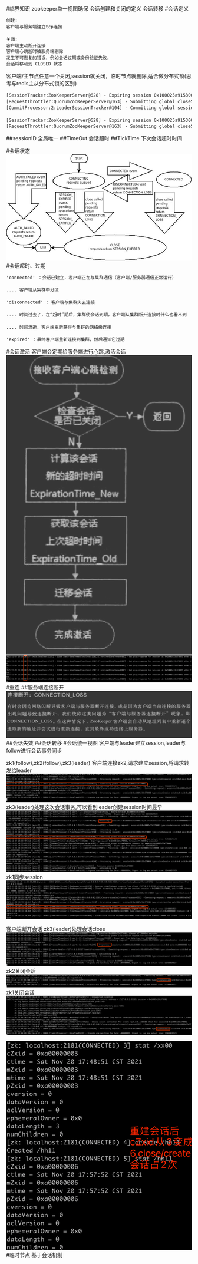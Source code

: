 #临界知识
zookeeper单一视图确保
会话创建和关闭的定义
会话转移
#会话定义
```asp
创建:
客户端与服务端建立tcp连接

关闭:
客户端主动断开连接
客户端心跳超时被服务端剔除
发生不可恢复的错误，例如会话过期或身份验证失败，
会话将移动到 CLOSED 状态
```

客户端/主节点任意一个关闭,session就关闭，临时节点就删除,适合做分布式锁(思考与redis主从分布式锁的区别)
```asp
[SessionTracker:ZooKeeperServer@628] - Expiring session 0x100025a91530000, timeout of 30000ms exceeded
[RequestThrottler:QuorumZooKeeperServer@163] - Submitting global closeSession request for session 0x100025a91530000
[CommitProcessor:2:LeaderSessionTracker@104] - Committing global session 0x100025a91530001

[SessionTracker:ZooKeeperServer@628] - Expiring session 0x100025a91530001, timeout of 30000ms exceeded
[RequestThrottler:QuorumZooKeeperServer@163] - Submitting global closeSession request for session 0x100025a91530001
```
##sessionID
全局唯一
##TimeOut
会话超时
##TickTime
下次会话超时时间

#会话状态
![](.z_03_分布式_服务注册中心_02_zookeeper_01_会话机制_临时节点_images/c0d893d2.png)
#会话超时、过期
```asp
'connected' ：会话已建立，客户端正在与集群通信（客户端/服务器通信正常运行）

.... 客户端从集群中分区

'disconnected' : 客户端与集群失去连接

.... 时间过去了，在“超时”期后，集群使会话到期，客户端从集群断开连接时什么也看不到

.... 时间流逝，客户端重新获得与集群的网络级连接

'expired' ：最终客户端重新连接到集群，然后通知它过期
```
#会话激活
客户端会定期给服务端进行心跳,激活会话
![](.z_03_分布式_服务注册中心_02_zookeeper_01_会话机制_临时节点_images/0b072f7b.png)
![](.z_03_分布式_服务注册中心_02_zookeeper_01_会话机制_统一视图_心跳_临时节点_images/0858c6eb.png)
#重连
##服务端连接断开
![](.z_03_分布式_服务注册中心_02_zookeeper_01_会话机制_临时节点_images/c047e0c3.png)
##会话失效
##会话转移
#会话统一视图
客户端与leader建立session,leader与follow进行会话事务同步

zk1(follow),zk2(follow),zk3(leader)
客户端连接zk2,请求建立session,将请求转发给leader
![](.z_03_分布式_服务注册中心_02_zookeeper_01_会话机制_统一视图_临时节点_images/a5e58f10.png)
zk3(leader)处理这次会话事务,可以看到leader创建session时间最早
![](.z_03_分布式_服务注册中心_02_zookeeper_01_会话机制_统一视图_临时节点_images/1a893256.png)
zk1同步session
![](.z_03_分布式_服务注册中心_02_zookeeper_01_会话机制_统一视图_临时节点_images/3147e997.png)


客户端断开会话
zk3(leader)处理会话close
![](.z_03_分布式_服务注册中心_02_zookeeper_01_会话机制_统一视图_心跳_临时节点_images/f90741a7.png)
zk2关闭会话
![](.z_03_分布式_服务注册中心_02_zookeeper_01_会话机制_统一视图_心跳_临时节点_images/6c659c9b.png)
zk1关闭会话
![](.z_03_分布式_服务注册中心_02_zookeeper_01_会话机制_统一视图_心跳_临时节点_images/8e6e1408.png)


![](.z_03_分布式_服务注册中心_02_zookeeper_01_会话机制_统一视图_临时节点_images/8b18c690.png)
#临时节点
基于会话机制
